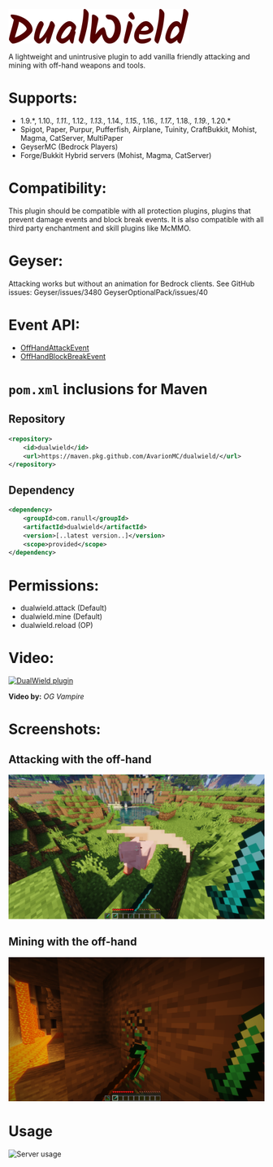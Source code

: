![logo](images/logo.png)

A lightweight and unintrusive plugin to add vanilla friendly attacking and mining with off-hand weapons and tools.​

# Supports:

* 1.9.\*, 1.10\.*, 1.11\.*, 1.12\.*, 1.13\.*, 1.14\.*, 1.15\.*, 1.16\.*, 1.17\.*, 1.18\.*, 1.19\.*, 1.20\.*
* Spigot, Paper, Purpur, Pufferfish, Airplane, Tuinity, CraftBukkit, Mohist, Magma, CatServer, MultiPaper
* GeyserMC (Bedrock Players)
* Forge/Bukkit Hybrid servers (Mohist, Magma, CatServer)


# Compatibility:
This plugin should be compatible with all protection plugins, plugins that prevent damage events and block break events. It is also compatible with all third party enchantment and skill plugins like McMMO.


# Geyser:
Attacking works but without an animation for Bedrock clients.
See GitHub issues:
Geyser/issues/3480
GeyserOptionalPack/issues/40


# Event API:
* [OffHandAttackEvent](https://github.com/AvarionMC/dualwield/blob/master/core/src/main/java/org/avarion/dualwield/event/OffHandAttackEvent.java)
* [OffHandBlockBreakEvent](https://github.com/AvarionMC/dualwield/blob/master/core/src/main/java/org/avarion/dualwield/event/OffHandBlockBreakEvent.java)


# `pom.xml` inclusions for Maven
## Repository
```xml
<repository>
    <id>dualwield</id>
    <url>https://maven.pkg.github.com/AvarionMC/dualwield/</url>
</repository>
```
## Dependency
```xml
<dependency>
    <groupId>com.ranull</groupId>
    <artifactId>dualwield</artifactId>
    <version>[..latest version..]</version>
    <scope>provided</scope>
</dependency>
```


# Permissions:
* dualwield.attack (Default)
* dualwield.mine (Default)
* dualwield.reload (OP)


# Video:
[![DualWield plugin](https://img.youtube.com/vi/2d7zeuqgrew/0.jpg)](https://www.youtube.com/watch?v=2d7zeuqgrew)

**Video by:** _OG Vampire_


# Screenshots:
## Attacking with the off-hand
![Attacking with the off-hand](images/screenshot1.png)

## Mining with the off-hand
![Mining with the off-hand](images/screenshot2.png)


# Usage
![Server usage](https://bstats.org/signatures/bukkit/AvarionDualWield.svg)

